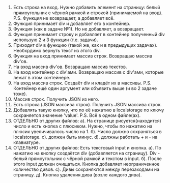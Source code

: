1. Есть строка на вход. Нужно добавить элемент на страницу: белый прямоугольник с чёрной рамкой и строкой (принимаемой на вход). P.S. Функция не возвращает, а добавляет всё.
2. Функция принимает div и добавляет его в контейнер.
3. Функция (как в задаче №1). Но не добавляет, а возвращает.
4. Функция принимает строку и добавляет в контейнер полученный div использую 2 и 3 функции (т.е. задачи).
5. Приходит div в функцию (такой же, как и в предыдущих задачах). Необхрдимо вернуть текст из этого div.
6. Функция на вход принимает массив строк. Возвращаю массив div'ов.
7. На вход массив div'ов. Возвращаю массив текстов.
8. На вход контейнер с div'ами. Возвращаю массив с div'ами, которые лежат в этом контейнере.
9. На вход массив строк. Создаёт div и кладёт их в массивы. P.S. Контейнер ещё один аргумент или объявить выше (и во 2 задаче тоже).
10. Массив строк. Получить JSON из него.
11. Есть строка (JSON массива строк). Получить JSON массива строк.
12. Добавлять такую кнопку, что по её нажатию в localstorage по ключу сохраняется значение 'value'.
P.S. Всё в одном файле(ах).
13. ОТДЕЛЬНО от других файлов: а). На странице рисуется(находится) число и есть кнопка с плюсиком. Нужно, чтобы по нажатию на плюсик увеличивалось число на 1. б). Число должно сохраняться в localstorage. с). должен быть минус. d). должны работать + и - на клавиатуре.
14. ОТДЕЛЬНО от других файлов: Есть текстовый input и кнопка. а). По нажатию на кнопку создаётся div (добавляется на страницу). Div - белый прямоугольник с чёрной рамкой и текстом в input. б). После этого input должен очищаться. Кнопка добавляет неограниченное количество дивов. с). Дивы сохраняются между перезаходами на страницу. д). Кнопка удаления дива (возле каждого дива).
